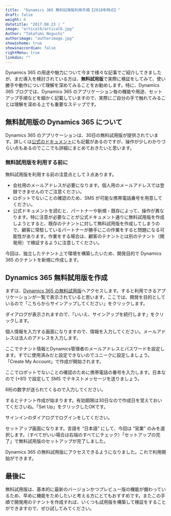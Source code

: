 ```yaml
---
title:  "Dynamics 365 無料試用版利用手順【2018年時点】"
draft: false
weight: 6
datetitle: "2017.08.23 | "
image: "artical6/artical6.jpg"
Author: "Takafumi Noguchi"
authorimage: "authorimage.jpg"
showinhome: true
showinaccordian: false
rightMenu: true
linkdin: ""
--- 
```

<!-- Intro  -->
Dynamics 365 の用途や魅力について今まで様々な記事でご紹介してきましたが、まだ導入を検討されている方は、**無料試用版**で実際に検証をしてみて、使い勝手や動作について理解を深めてみることをお勧めします。特に、Dynamics 365 ブログでは、Dynamics 365 のアプリケーション毎の機能や用途、セットアップ手順などを細かく記載していますので、実際にご自分の手で触れてみることは理解を深める上でも重要なステップです。


## 無料試用版の Dynamics 365 について
Dynamics 365 のアプリケーションは、30日の無料試用版が提供されています。詳しくは[公式のドキュメント](https://docs.microsoft.com/ja-jp/power-platform/admin/try-powerapps-dynamics-365)にも記載があるのですが、操作が少しわかりづらい点もあるのでここでも詳細にまとめておきたいと思います。


### 無料試用版を利用する前に
無料試用版を利用する前の注意点として３点あります。

* 会社用のメールアドレスが必要になります。個人用のメールアドレスでは登録できませんのでご注意ください。
* ロボットでないことの確認のため、SMS が可能な携帯電話番号を用意してください。
* 公式ドキュメントを読むと、パートナーや新規・既存によって、操作が異なります。特に注意が必要なことが公式ドキュメント通りに無料試用版を作成しようとすると、既存のテナントに対して無料試用版を作成してしまうので、顧客に常駐しているパートナーが勝手にこの作業をすると問題になる可能性があります。作業をする場合は、顧客のテナントとは別のテナント（開発用）で検証するように注意してください。

今回は、独立したテナント上で環境を構築したいため、開発目的で Dynamics 365 のテナントを新規に作成します。

## Dynamics 365 無料試用版を作成
まずは、[Dynamics 365 の無料試用版](https://trials.dynamics.com/Dynamics365/Signup/)へアクセスします。すると利用できるアプリケーションが一覧で表示されていると思います。ここでは、開発を目的としているので「こちらからサインアップしてください」をクリックします。
<!-- Image =  d-setup-01.png-->

ダイアログが表示されますので、「いいえ、サインアップを続行します」をクリックします。
<!-- Image =  d-setup-02.png-->

個人情報を入力する画面になりますので、情報を入力してください。メールアドレスは法人のアドレスを入力します。
<!-- Image =  d-setup-03.png-->

ここでテナント情報とDynamics管理者のメールアドレスとパスワードを設定します。すでに使用済みだと設定できないのでユニークに設定しましょう。「Create My Account」で作成が開始されます。
<!-- Image =  d-setup-04.png-->

ここでロボットでないことの確認のために携帯電話の番号を入力します。日本なので (+81) で設定して SMS でテキストメッセージを送りましょう。
<!-- Image =  d-setup-05.png-->

6桁の数字が送られてくるので入力してください。
<!-- image= d-setup-06.png -->

するとテナント作成が始まります。有効期限は30日なので作成日を覚えておいてくださいね。「Set Up」をクリックしたOKです。
<!-- image= d-setup-07.png -->

サインインのダイアログでログインをしてください。
<!-- image= d-setup-08.png -->

セットアップ画面になります。言語を “日本語” にして、今回は “営業” のみを選択します。（すべてがいい場合は右端のすべてにチェック）「セットアップの完了」で無料試用版のセットアップが完了しました。
<!-- image= d-setup-09.png -->

Dynamics 365 の無料試用版にアクセスできるようになりました。これで利用開始ができます。

## 最後に
無料試用版は、基本的に最新のバージョンかつプレビュー版の機能が備わっているため、早めに機能をためしたいと考える方にとてもおすすめです。またこの手順で開発用のテナントを作成すれば、いくつも試用版を構築して検証をすることができますので、ぜひ試してみてください。    
&nbsp;
